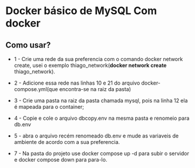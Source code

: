 # Docker básico de MySQL Com docker

## Como usar? 

* 1 - Crie uma rede da sua preferencia com o comando docker network create,  usei o exemplo thiago_network(<b>docker network create</b> thiago_network).

* 2 - Adicione essa rede nas linhas 10 e 21 do arquivo docker-compose.yml(que encontra-se na raiz da pasta)

* 3 - Crie uma pasta na raiz da pasta chamada mysql, pois na linha 12 ela é mapeada para o container;

* 4 - Copie e cole o arquivo dbcopy.env na mesma pasta e renomeio para db.env

* 5 - abra o arquivo recém renomeado db.env e mude as variaveis de ambiente de acordo com a sua preferencia.

* 7 - Na pasta do projeto use docker compose up -d para subir o servidor e docker compose down para para-lo.
